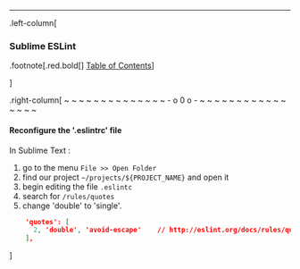 ---
.left-column[
  ### Sublime ESLint
.footnote[.red.bold[] [Table of Contents](./)] 
<!-- H -->]
.right-column[
~ ~ ~ ~ ~ ~ ~ ~ ~ ~ ~ ~ ~ ~ - o 0 o - ~ ~ ~ ~ ~ ~ ~ ~ ~ ~ ~ ~ ~ ~ ~ ~

#### Reconfigure the '.eslintrc' file

In Sublime Text :
1. go to the menu ```File >> Open Folder```
2. find our project ```~/projects/${PROJECT_NAME}``` and open it
3. begin editing the file ```.eslintc```
4. search for ```/rules/quotes```
5. change 'double' to 'single'.

```JSON
    'quotes': [
      2, 'double', 'avoid-escape'    // http://eslint.org/docs/rules/quotes
    ],
```
<!-- B -->]
